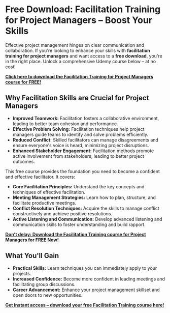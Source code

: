 # Free Download: Facilitation Training for Project Managers – Boost Your Skills

Effective project management hinges on clear communication and collaboration. If you're looking to enhance your skills with **facilitation training for project managers** and want access to a **free download**, you're in the right place. Unlock a comprehensive Udemy course below – at no cost!

[**Click here to download the Facilitation Training for Project Managers course for FREE!**](https://udemywork.com/facilitation-training-for-project-managers)

## Why Facilitation Skills are Crucial for Project Managers

*   **Improved Teamwork:** Facilitation fosters a collaborative environment, leading to better team cohesion and performance.
*   **Effective Problem Solving:** Facilitation techniques help project managers guide teams to identify and solve problems efficiently.
*   **Reduced Conflict:** Skilled facilitators can manage disagreements and ensure everyone's voice is heard, minimizing project disruptions.
*   **Enhanced Stakeholder Engagement:** Facilitation methods promote active involvement from stakeholders, leading to better project outcomes.

This free course provides the foundation you need to become a confident and effective facilitator. It covers:

*   **Core Facilitation Principles:** Understand the key concepts and techniques of effective facilitation.
*   **Meeting Management Strategies:** Learn how to plan, structure, and facilitate productive meetings.
*   **Conflict Resolution Techniques:** Acquire the skills to manage conflict constructively and achieve positive resolutions.
*   **Active Listening and Communication:** Develop advanced listening and communication skills to foster understanding and build rapport.

[**Don't delay: Download the Facilitation Training course for Project Managers for FREE Now!**](https://udemywork.com/facilitation-training-for-project-managers)

## What You'll Gain

*   **Practical Skills:** Learn techniques you can immediately apply to your projects.
*   **Increased Confidence:** Become more confident in leading meetings and facilitating group discussions.
*   **Career Advancement:** Enhance your project management skillset and open doors to new opportunities.

[**Get instant access – download your free Facilitation Training course here!**](https://udemywork.com/facilitation-training-for-project-managers)
